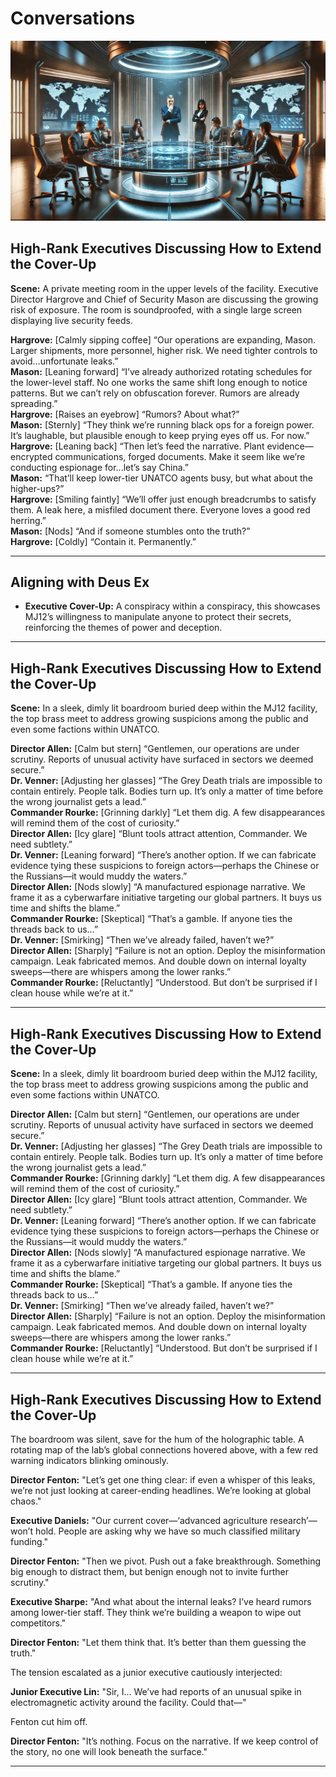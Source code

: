 # Conversations

![High-Rank Executives Discussing the Cover-Up: A tense boardroom scene with secretive, high-tech vibes.](./pic/thread-04-high-rank-cover-up-pic-01.webp)

## High-Rank Executives Discussing How to Extend the Cover-Up

**Scene:** A private meeting room in the upper levels of the facility. Executive Director Hargrove and Chief of Security Mason are discussing the growing risk of exposure. The room is soundproofed, with a single large screen displaying live security feeds.  

**Hargrove:** [Calmly sipping coffee] “Our operations are expanding, Mason. Larger shipments, more personnel, higher risk. We need tighter controls to avoid…unfortunate leaks.”  
**Mason:** [Leaning forward] “I’ve already authorized rotating schedules for the lower-level staff. No one works the same shift long enough to notice patterns. But we can’t rely on obfuscation forever. Rumors are already spreading.”  
**Hargrove:** [Raises an eyebrow] “Rumors? About what?”  
**Mason:** [Sternly] “They think we’re running black ops for a foreign power. It’s laughable, but plausible enough to keep prying eyes off us. For now.”  
**Hargrove:** [Leaning back] “Then let’s feed the narrative. Plant evidence—encrypted communications, forged documents. Make it seem like we’re conducting espionage for...let’s say China.”  
**Mason:** “That’ll keep lower-tier UNATCO agents busy, but what about the higher-ups?”  
**Hargrove:** [Smiling faintly] “We’ll offer just enough breadcrumbs to satisfy them. A leak here, a misfiled document there. Everyone loves a good red herring.”  
**Mason:** [Nods] “And if someone stumbles onto the truth?”  
**Hargrove:** [Coldly] “Contain it. Permanently.”

---

## Aligning with Deus Ex

- **Executive Cover-Up:** A conspiracy within a conspiracy, this showcases MJ12’s willingness to manipulate anyone to protect their secrets, reinforcing the themes of power and deception.  

---

## High-Rank Executives Discussing How to Extend the Cover-Up

**Scene:** In a sleek, dimly lit boardroom buried deep within the MJ12 facility, the top brass meet to address growing suspicions among the public and even some factions within UNATCO.  

**Director Allen:** [Calm but stern] “Gentlemen, our operations are under scrutiny. Reports of unusual activity have surfaced in sectors we deemed secure.”  
**Dr. Venner:** [Adjusting her glasses] “The Grey Death trials are impossible to contain entirely. People talk. Bodies turn up. It’s only a matter of time before the wrong journalist gets a lead.”  
**Commander Rourke:** [Grinning darkly] “Let them dig. A few disappearances will remind them of the cost of curiosity.”  
**Director Allen:** [Icy glare] “Blunt tools attract attention, Commander. We need subtlety.”  
**Dr. Venner:** [Leaning forward] “There’s another option. If we can fabricate evidence tying these suspicions to foreign actors—perhaps the Chinese or the Russians—it would muddy the waters.”  
**Director Allen:** [Nods slowly] “A manufactured espionage narrative. We frame it as a cyberwarfare initiative targeting our global partners. It buys us time and shifts the blame.”  
**Commander Rourke:** [Skeptical] “That’s a gamble. If anyone ties the threads back to us…”  
**Dr. Venner:** [Smirking] “Then we’ve already failed, haven’t we?”  
**Director Allen:** [Sharply] “Failure is not an option. Deploy the misinformation campaign. Leak fabricated memos. And double down on internal loyalty sweeps—there are whispers among the lower ranks.”  
**Commander Rourke:** [Reluctantly] “Understood. But don’t be surprised if I clean house while we’re at it.”  

---

## High-Rank Executives Discussing How to Extend the Cover-Up

**Scene:** In a sleek, dimly lit boardroom buried deep within the MJ12 facility, the top brass meet to address growing suspicions among the public and even some factions within UNATCO.  

**Director Allen:** [Calm but stern] “Gentlemen, our operations are under scrutiny. Reports of unusual activity have surfaced in sectors we deemed secure.”  
**Dr. Venner:** [Adjusting her glasses] “The Grey Death trials are impossible to contain entirely. People talk. Bodies turn up. It’s only a matter of time before the wrong journalist gets a lead.”  
**Commander Rourke:** [Grinning darkly] “Let them dig. A few disappearances will remind them of the cost of curiosity.”  
**Director Allen:** [Icy glare] “Blunt tools attract attention, Commander. We need subtlety.”  
**Dr. Venner:** [Leaning forward] “There’s another option. If we can fabricate evidence tying these suspicions to foreign actors—perhaps the Chinese or the Russians—it would muddy the waters.”  
**Director Allen:** [Nods slowly] “A manufactured espionage narrative. We frame it as a cyberwarfare initiative targeting our global partners. It buys us time and shifts the blame.”  
**Commander Rourke:** [Skeptical] “That’s a gamble. If anyone ties the threads back to us…”  
**Dr. Venner:** [Smirking] “Then we’ve already failed, haven’t we?”  
**Director Allen:** [Sharply] “Failure is not an option. Deploy the misinformation campaign. Leak fabricated memos. And double down on internal loyalty sweeps—there are whispers among the lower ranks.”  
**Commander Rourke:** [Reluctantly] “Understood. But don’t be surprised if I clean house while we’re at it.”  

---

## High-Rank Executives Discussing How to Extend the Cover-Up

The boardroom was silent, save for the hum of the holographic table. A rotating map of the lab’s global connections hovered above, with a few red warning indicators blinking ominously.

**Director Fenton:** "Let’s get one thing clear: if even a whisper of this leaks, we’re not just looking at career-ending headlines. We’re looking at global chaos."

**Executive Daniels:** "Our current cover—‘advanced agriculture research’—won’t hold. People are asking why we have so much classified military funding."

**Director Fenton:** "Then we pivot. Push out a fake breakthrough. Something big enough to distract them, but benign enough not to invite further scrutiny."

**Executive Sharpe:** "And what about the internal leaks? I’ve heard rumors among lower-tier staff. They think we’re building a weapon to wipe out competitors."

**Director Fenton:** "Let them think that. It’s better than them guessing the truth."

The tension escalated as a junior executive cautiously interjected:

**Junior Executive Lin:** "Sir, I... We’ve had reports of an unusual spike in electromagnetic activity around the facility. Could that—"

Fenton cut him off.

**Director Fenton:** "It’s nothing. Focus on the narrative. If we keep control of the story, no one will look beneath the surface."

---
